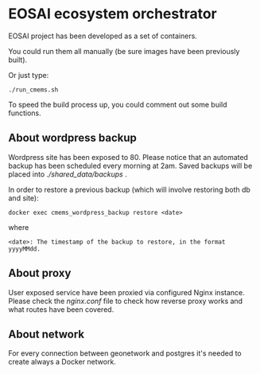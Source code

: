 # EOSAI ecosystem orchestrator

EOSAI project has been developed as a set of containers.

You could run them all manually (be sure images have been previously built).

Or just type:
    
    ./run_cmems.sh

To speed the build process up, you could comment out some build functions.

## About wordpress backup

Wordpress site has been exposed to 80.
Please notice that an automated backup has been scheduled every morning at 2am. 
Saved backups will be placed into *./shared_data/backups* .

In order to restore a previous backup (which will involve restoring both db and site):

    docker exec cmems_wordpress_backup restore <date>

where

    <date>: The timestamp of the backup to restore, in the format yyyyMMdd.

## About proxy

User exposed service have been proxied via configured Nginx instance. 
Please check the *nginx.conf* file to check how reverse proxy works and what routes have been covered.

## About network

For every connection between geonetwork and postgres it's needed to create always a Docker network.

